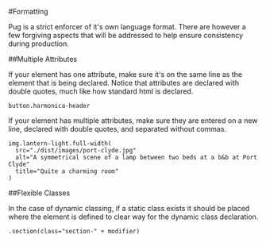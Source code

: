 #Formatting

Pug is a strict enforcer of it's own language format. There are however a few forgiving aspects that will be addressed to help ensure consistency during production.

##Multiple Attributes

If your element has one attribute, make sure it's on the same line as the element that is being declared. Notice that attributes are declared with double quotes, much like how standard html is declared.

```pug
button.harmonica-header
```

If your element has multiple attributes, make sure they are entered on a new line, declared with double quotes, and separated without commas.

```pug
img.lantern-light.full-width(
  src="./dist/images/port-clyde.jpg"
  alt="A symmetrical scene of a lamp between two beds at a b&b at Port Clyde"
  title="Quite a charming room"
)
```

##Flexible Classes

In the case of dynamic classing, if a static class exists it should be placed where the element is defined to clear way for the dynamic class declaration.

```pug
.section(class="section-" + modifier)
```
